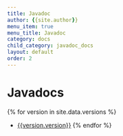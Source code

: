 ```yaml
---
title: Javadoc
author: {{site.author}}
menu_item: true
menu_title: Javadoc
category: docs
child_category: javadoc_docs
layout: default
order: 2
---
```


# Javadocs
{% for version in site.data.versions %}
- [{{version.version}}](pages/versions/javadoc-{{version.version}}.html)
{% endfor %}